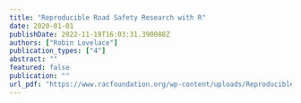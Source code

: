```yaml
---
title: "Reproducible Road Safety Research with R"
date: 2020-01-01
publishDate: 2022-11-19T16:03:31.390088Z
authors: ["Robin Lovelace"]
publication_types: ["4"]
abstract: ""
featured: false
publication: ""
url_pdf: "https://www.racfoundation.org/wp-content/uploads/Reproducible_road_safety_research_with_R_Lovelace_December_2020.pdf"
---
```


